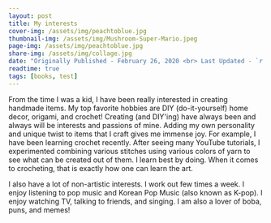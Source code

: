 ```yaml
---
layout: post
title: My interests
cover-img: /assets/img/peachtoblue.jpg
thumbnail-img: /assets/img/Mushroom-Super-Mario.jpeg
page-img: /assets/img/peachtoblue.jpg
share-img: /assets/img/collage.jpg
date: "Originally Published - February 26, 2020 <br> Last Updated - `r format(Sys.time(), '%d %B, %Y')`"
readtime: true
tags: [books, test]
---
```



From the time I was a kid, I have been really interested in creating handmade items. My top favorite hobbies are DIY (do-it-yourself) home decor, origami, and crochet! Creating (and DIY'ing) have always been and always will be interests and passions of mine. Adding my own personality and unique twist to items that I craft gives me immense joy. For example, I have been learning crochet recently. After seeing many YouTube tutorials, I experimented combining various stitches using various colors of yarn to see what can be created out of them. I learn best by doing. When it comes to crocheting, that is exactly how one can learn the art. 

I also have a lot of non-artistic interests. I work out few times a week. I enjoy listening to pop music and Korean Pop Music (also known as K-pop). I enjoy watching TV, talking to friends, and singing. I am also a lover of boba, puns, and memes! 
